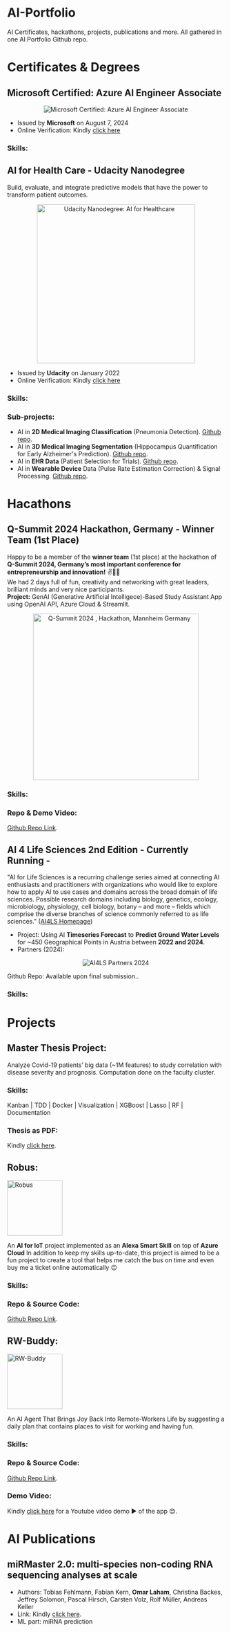 # AI-Portfolio
AI Certificates, hackathons, projects, publications and more. All gathered in one AI Portfolio Github repo.

# Certificates & Degrees
## Microsoft Certified: Azure AI Engineer Associate
<p align="center">
    <img src="imgs/Microsoft-Certified-AI-102.png" alt="Microsoft Certified: Azure AI Engineer Associate" />
</p>

* Issued by **Microsoft** on August 7, 2024
* Online Verification: Kindly [click here](https://learn.microsoft.com/en-us/users/omarlaham-5718/credentials/b2c859d73c2256f8?ref=https%3A%2F%2Fwww.linkedin.com%2F)

### Skills:


## AI for Health Care - Udacity Nanodegree
Build, evaluate, and integrate predictive models that have the power to transform patient outcomes.
<p align="center">
    <img src="imgs/ai_4_healthcare_udacity_nanodeg.png" width="367" alt="Udacity Nanodegree: AI for Healthcare" />
</p>

* Issued by **Udacity** on January 2022
* Online Verification: Kindly [click here](https://www.udacity.com/certificate/KUP26G3J)

### Skills:


### Sub-projects:
* AI in **2D Medical Imaging Classification** (Pneumonia Detection). [Github repo](https://github.com/OmarLaham/udacity-healthcare-ai-2d-imaging-pneumonia).
* AI in **3D Medical Imaging Segmentation** (Hippocampus Quantification for Early Alzheimer's Prediction). [Github repo](https://github.com/OmarLaham/udacity-healthcare-ai-3d-imaging-alzheimer).
* AI in **EHR Data** (Patient Selection for Trials). [Github repo](https://github.com/OmarLaham/udacity-healthcare-ai-ehr).
* AI in **Wearable Device** Data (Pulse Rate Estimation Correction) & Signal Processing. [Github repo](https://github.com/OmarLaham/udacity-healthcare-ai-wearable).

# Hacathons

## Q-Summit 2024 Hackathon, Germany - Winner Team (1st Place)
Happy to be a member of the **winner team** (1st place) at the hackathon of **Q-Summit 2024, Germany’s most important conference for entrepreneurship and innovation!** ✌️🥳🥳
<br />
We had 2 days full of fun, creativity and networking with great leaders, brilliant minds and very nice participants.
<br />
**Project:** GenAI (Generative Artificial Intelligece)-Based Study Assistant App using OpenAI API, Azure Cloud & Streamlit.
<br />
<p align="center">
	<img src="imgs/qsummit_hackathon_image.jpeg" width="384" height="384" alt="Q-Summit 2024 , Hackathon, Mannheim Germany">
</p>

### Skills:


### Repo & Demo Video:
[Github Repo Link](https://github.com/OmarLaham/QSummit-2024-Hackathon-Caupona/tree/main).

## AI 4 Life Sciences 2nd Edition - Currently Running -
"AI for Life Sciences is a recurring challenge series aimed at connecting AI enthusiasts and practitioners with organizations who would like to explore how to apply AI to use cases and domains across the broad domain of life sciences. Possible research domains including biology, genetics, ecology, microbiology, physiology, cell biology, botany – and more – fields which comprise the diverse branches of science commonly referred to as life sciences." ([AI4LS Homepage](https://ai4lifesciences.com/about/))

* Project: Using AI **Timeseries Forecast** to **Predict Ground Water Levels** for ~450 Geographical Points in Austria between **2022 and 2024**.
* Partners (2024):

<p align="center">
	<img src="imgs/AI4LS_partners_2024.png" width="" height="" alt="AI4LS Partners 2024" />
</p>
Github Repo: Available upon final submission..

### Skills:


# Projects

## Master Thesis Project:
Analyze Covid-19 patients’ big data (~1M features) to study correlation with disease severity and prognosis. Computation done on the faculty cluster.

### Skills:
Kanban | TDD | Docker | Visualization | XGBoost | Lasso | RF | Documentation

### Thesis as PDF:
Kindly [click here](files/Master_Thesis_CORSAAR_Final_01.02.2022.pdf).

## Robus:
<img src="imgs/robus_logo.png" width="128" height="128" alt="Robus" />

An **AI for IoT** project implemented as an **Alexa Smart Skill** on top of **Azure Cloud**
In addition to keep my skills up-to-date, this project is aimed to be a fun project to create a tool that helps me catch the bus on time and even buy me a ticket online automatically 😉

### Skills:


### Repo & Source Code:
[Github Repo Link](https://github.com/OmarLaham/Robus).

## RW-Buddy:
<img src="imgs/rw_buddy_logo.png" width="128" height="128" alt="RW-Buddy" />

An AI Agent That Brings Joy Back Into Remote-Workers Life by suggesting a daily plan that contains places to visit for working and having fun.

### Skills:


### Repo & Source Code:
[Github Repo Link](https://github.com/OmarLaham/RW-Buddy).

### Demo Video:
Kindly [click here](https://youtu.be/fnhrjF15kyQ) for a Youtube video demo ▶️ of the app 😊.

# AI Publications

## miRMaster 2.0: multi-species non-coding RNA sequencing analyses at scale
* Authors: Tobias Fehlmann, Fabian Kern, **Omar Laham**, Christina Backes, Jeffrey Solomon, Pascal Hirsch, Carsten Volz, Rolf Müller, Andreas Keller
* Link: Kindly [click here](https://academic.oup.com/nar/article/49/W1/W397/6238409).
* ML part: miRNA prediction
<br /><br />
